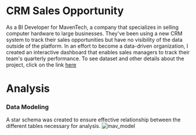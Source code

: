 # CRM Sales Opportunity
As a BI Developer for MavenTech, a company that specializes in selling computer hardware to large businesses. They've been using a new CRM system to track their sales opportunities but have no visibility of the data outside of the platform. In an effort to become a data-driven organization, I created an interactive dashboard that enables sales managers to track their team's quarterly performance.
To see dataset and other details about the project, click on the link [here](https://mavenanalytics.io/challenges/maven-sales-challenge/31)
# Analysis
### Data Modeling
A star schema was created to ensure effective relationship between the different tables necessary for analysis.
![mav_model](https://github.com/chrisaliyuda/CRM-Sales/assets/102206477/3e3bd8de-5220-45b6-824a-cfdd4e90dc66)

